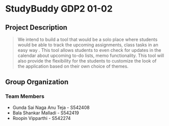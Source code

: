 # StudyBuddy GDP2 01-02 

## Project Description
> We intend to build a tool that would be a solo place where students would be able to track the upcoming assignments, class tasks in an easy way . This tool allows students to even check for updates in the calendar about upcoming to-do lists, memo functionality. This tool will also provide the flexibility for the students to customize the look of the application based on their own choice of themes.

## Group Organization
### Team Members
 * Gunda Sai Naga Anu Teja - S542408
 * Bala Shankar Malladi - S542419
 * Roopin Vipparthi - S542274
